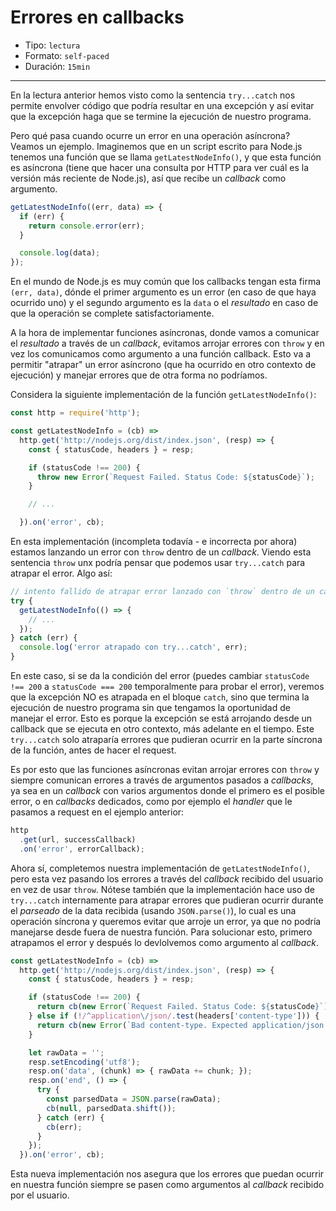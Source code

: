 # Errores en callbacks

* Tipo: `lectura`
* Formato: `self-paced`
* Duración: `15min`

***

En la lectura anterior hemos visto como la sentencia `try...catch` nos permite
envolver código que podría resultar en una excepción y así evitar que la
excepción haga que se termine la ejecución de nuestro programa.

Pero qué pasa cuando ocurre un error en una operación asíncrona? Veamos un
ejemplo. Imaginemos que en un script escrito para Node.js tenemos una función
que se llama `getLatestNodeInfo()`, y que esta función es asíncrona (tiene que
hacer una consulta por HTTP para ver cuál es la versión más reciente de
Node.js), así que recibe un _callback_ como argumento.

```js
getLatestNodeInfo((err, data) => {
  if (err) {
    return console.error(err);
  }

  console.log(data);
});
```

En el mundo de Node.js es muy común que los callbacks tengan esta firma
`(err, data)`, dónde el primer argumento es un error (en caso de que haya
ocurrido uno) y el segundo argumento es la `data` o el _resultado_ en caso de
que la operación se complete satisfactoriamente.

A la hora de implementar funciones asíncronas, donde vamos a comunicar el
_resultado_ a través de un _callback_, evitamos arrojar errores con `throw` y en
vez los comunicamos como argumento a una función callback. Esto va a permitir
"atrapar" un error asíncrono (que ha ocurrido en otro contexto de ejecución) y
manejar errores que de otra forma no podríamos.

Considera la siguiente implementación de la función `getLatestNodeInfo()`:

```js
const http = require('http');

const getLatestNodeInfo = (cb) =>
  http.get('http://nodejs.org/dist/index.json', (resp) => {
    const { statusCode, headers } = resp;

    if (statusCode !== 200) {
      throw new Error(`Request Failed. Status Code: ${statusCode}`);
    }

    // ...

  }).on('error', cb);
```

En esta implementación (incompleta todavía - e incorrecta por ahora) estamos
lanzando un error con `throw` dentro de un _callback_. Viendo esta sentencia
`throw` unx podría pensar que podemos usar `try...catch` para atrapar el error.
Algo así:

```js
// intento fallido de atrapar error lanzado con `throw` dentro de un callback
try {
  getLatestNodeInfo(() => {
    // ...
  });
} catch (err) {
  console.log('error atrapado con try...catch', err);
}
```

En este caso, si se da la condición del error (puedes cambiar `statusCode !==
200` a `statusCode === 200` temporalmente para probar el error), veremos que la
excepción NO es atrapada en el bloque `catch`, sino que termina la ejecución de
nuestro programa sin que tengamos la oportunidad de manejar el error. Esto es
porque la excepción se está arrojando desde un callback que se ejecuta en otro
contexto, más adelante en el tiempo. Este `try...catch` solo atraparía errores
que pudieran ocurrir en la parte síncrona de la función, antes de hacer el
request.

Es por esto que las funciones asíncronas evitan arrojar errores con `throw` y
siempre comunican errores a través de argumentos pasados a _callbacks_, ya sea
en un _callback_ con varios argumentos donde el primero es el posible error, o
en _callbacks_ dedicados, como por ejemplo el _handler_ que le pasamos a request
en el ejemplo anterior:

```js
http
  .get(url, successCallback)
  .on('error', errorCallback);
```

Ahora sí, completemos nuestra implementación de `getLatestNodeInfo()`, pero esta
vez pasando los errores a través del _callback_ recibido del usuario en vez de
usar `throw`. Nótese también que la implementación hace uso de `try...catch`
internamente para atrapar errores que pudieran ocurrir durante el _parseado_ de
la data recibida (usando `JSON.parse()`), lo cual es una operación síncrona y
queremos evitar que arroje un error, ya que no podría manejarse desde fuera de
nuestra función. Para solucionar esto, primero atrapamos el error y después lo
devlolvemos como argumento al _callback_.

```js
const getLatestNodeInfo = (cb) =>
  http.get('http://nodejs.org/dist/index.json', (resp) => {
    const { statusCode, headers } = resp;

    if (statusCode !== 200) {
      return cb(new Error(`Request Failed. Status Code: ${statusCode}`));
    } else if (!/^application\/json/.test(headers['content-type'])) {
      return cb(new Error(`Bad content-type. Expected application/json but got ${contentType}`));
    }

    let rawData = '';
    resp.setEncoding('utf8');
    resp.on('data', (chunk) => { rawData += chunk; });
    resp.on('end', () => {
      try {
        const parsedData = JSON.parse(rawData);
        cb(null, parsedData.shift());
      } catch (err) {
        cb(err);
      }
    });
  }).on('error', cb);
```

Esta nueva implementación nos asegura que los errores que puedan ocurrir en
nuestra función siempre se pasen como argumentos al _callback_ recibido por el
usuario.
